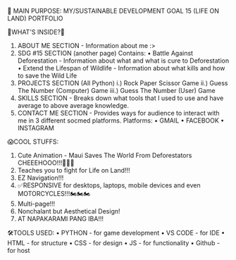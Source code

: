 🌟 MAIN PURPOSE:
   MY/SUSTAINABLE DEVELOPMENT GOAL 15 (LIFE ON LAND) PORTFOLIO

🎉WHAT'S INSIDE?🎉
  1. ABOUT ME SECTION - Information about me :>
  2. SDG #15 SECTION (another page)
  Contains:
      • Battle Against Deforestation - Information about what and what is cure to Deforestation
      • Extend the Lifespan of Wildlife - Information about what kills and how to save the Wild Life
  3. PROJECTS SECTION (All Python)
     i.) Rock Paper Scissor Game
     ii.) Guess The Number (Computer) Game
     iii.) Guess The Number (User) Game
  4. SKILLS SECTION - Breaks down what tools that I used to use and have average to above average knowledge.
  5. CONTACT ME SECTION - Provides ways for audience to interact with me in 3 different socmed platforms.
     Platforms:
     • GMAIL
     • FACEBOOK
     • INSTAGRAM

😱COOL STUFFS:
  1. Cute Animation - Maui Saves The World From Deforestators CHEEEHOOO!!!📣📣📣
  2. Teaches you to fight for Life on Land!!!
  3. EZ Navigation!!!
  4. ✅RESPONSIVE for desktops, laptops, mobile devices and even MOTORCYCLES!!!🏍️🏍️🏍️
  5. Multi-page!!!
  6. Nonchalant but Aesthetical Design!
  7. AT NAPAKARAMI PANG IBA!!!

🛠️TOOLS USED:
• PYTHON - for game development
• VS CODE - for IDE
• HTML - for structure
• CSS - for design
• JS - for functionality
• Github - for host
